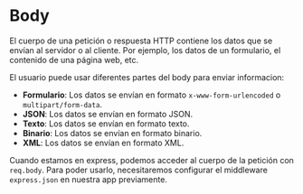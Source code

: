 # Body

El cuerpo de una petición o respuesta HTTP contiene los datos que se envían al servidor o al cliente. Por ejemplo, los datos de un formulario, el contenido de una página web, etc.

El usuario puede usar diferentes partes del body para enviar informacion:

- **Formulario**: Los datos se envían en formato `x-www-form-urlencoded` o `multipart/form-data`.
- **JSON**: Los datos se envían en formato JSON.
- **Texto**: Los datos se envían en formato texto.
- **Binario**: Los datos se envían en formato binario.
- **XML**: Los datos se envían en formato XML.

Cuando estamos en express, podemos acceder al cuerpo de la petición con `req.body`. Para poder usarlo, necesitaremos configurar el middleware `express.json` en nuestra app previamente.
